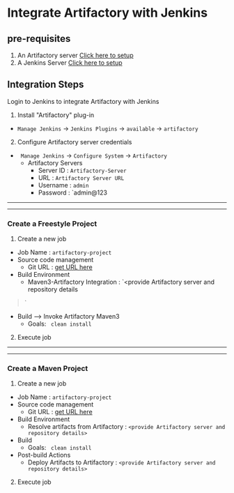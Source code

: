 # Integrate Artifactory with Jenkins

## pre-requisites
1. An Artifactory server [Click here to setup](https://youtu.be/eB6CDSR8VCA)
1. A Jenkins Server [Click here to setup](https://youtu.be/M32O4Yv0ANc)

## Integration Steps
Login to Jenkins to integrate Artifactory with Jenkins

1. Install "Artifactory" plug-in
- `Manage Jenkins` -> `Jenkins Plugins` -> `available` -> `artifactory`

2. Configure Artifactory server credentials
- ` Manage Jenkins` -> `Configure System` -> `Artifactory`
    - Artifactory Servers
        - Server ID : `Artifactory-Server`
        - URL : `Artifactory Server URL`
        - Username : `admin`
        - Password : `admin@123

---
---
### Create a Freestyle Project

1. Create a new job
- Job Name : `artifactory-project`
- Source code management
    - Git URL : [get URL here](https://github.com/yankils/hello-world.git)
- Build Environment
    - Maven3-Artifactory Integration : `<provide Artifactory server and repository details
>`
- Build --> Invoke Artifactory Maven3  
  - Goals: ` clean install`

2. Execute job
---
---
### Create a Maven Project

1. Create a new job
- Job Name : `artifactory-project`
- Source code management
    - Git URL : [get URL here](https://github.com/yankils/hello-world.git)
- Build Environment
    - Resolve artifacts from Artifactory : `<provide Artifactory server and repository details>`
- Build
  - Goals: ` clean install`
- Post-build Actions
    - Deploy Artifacts to Artifactory : `<provide Artifactory server and repository details>`

2. Execute job 
